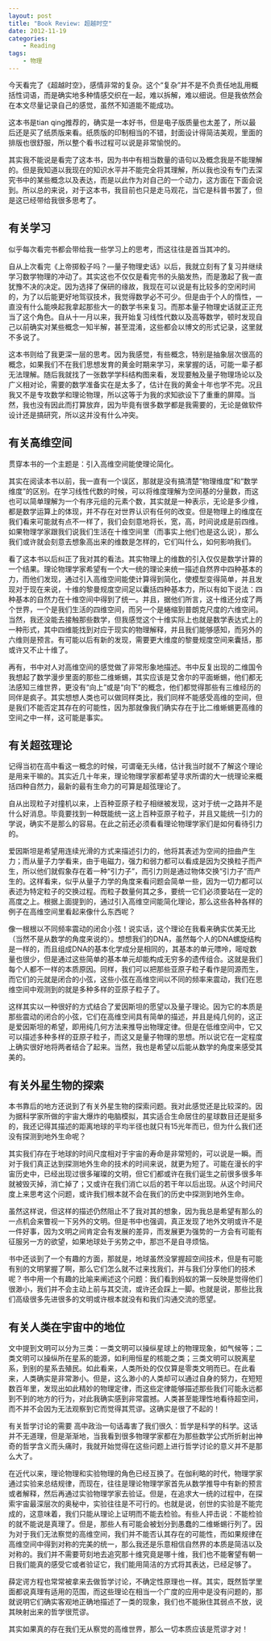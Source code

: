 ```yaml
---
layout: post
title: "Book Review: 超越时空"
date: 2012-11-19
categories:
    - Reading
tags:
    - 物理
---
```


今天看完了《超越时空》，感情非常的复杂。这个“复杂”并不是不负责任地乱用概括性词语，而是确实地多种情感交织在一起，难以拆解，难以细说。但是我依然会在本文尽量记录自己的感觉，虽然不知道能不能成功。

这本书是tian qing推荐的，确实是一本好书，但是电子版质量也太差了，所以最后还是买了纸质版来看。纸质版的印制相当的不错，封面设计得简洁美观，里面的排版也很舒服，所以整个看书过程可以说是非常愉悦的。

其实我不能说是看完了这本书，因为书中有相当数量的语句以及概念我是不能理解的。但是我知道以我现在的知识水平并不能完全将其理解，所以我也没有专门去深究书中的某些概念以及表达，而是以此作为对自己的一个动力，这方面在下面会说到。所以总的来说，对于这本书，我目前也只是走马观花，当它是科普书罢了，但是这已经带给我很多思考了。

## 有关学习

似乎每次看完书都会带给我一些学习上的思考，而这往往是首当其冲的。

自从上次看完《上帝掷骰子吗？—量子物理史话》以后，我就立刻有了复习并继续学习数学物理的冲动了。其实这也不仅仅是看完书的头脑发热，而是激起了我一直犹豫不决的决定。因为选择了保研的缘故，我现在可以说是有比较多的空闲时间的，为了以后能更好地驾驭技术，我觉得数学必不可少。但是由于个人的惰性，一直没有什么能唤起我拿起那些大一的数学书来复习。而那本量子物理史话就正正充当了这个角色。自从十一月以来，我开始复习线性代数以及高等数学，顿时发现自己以前确实对某些概念一知半解，甚至混淆，这些都会以博文的形式记录，这里就不多说了。

这本书则给了我更深一层的思考。因为我感觉，有些概念，特别是抽象层次很高的概念，如果我们不在我们思想发育的黄金时期来学习，来掌握的话，可能一辈子都无法理解。随后我就找了一张数学学科结构图来看，发现要触及量子物理场论以及广义相对论，需要的数学准备实在是太多了，估计在我的黄金十年也学不完。况且我又不是专攻数学和理论物理，所以这等于为我的求知欲设下了重重的屏障。当然，我也没有因此而打算放弃，因为毕竟有很多数学都是我需要的，无论是做软件设计还是搞研究，所以这并没有什么冲突。

## 有关高维空间

贯穿本书的一个主题是：引入高维空间能使理论简化。

其实在阅读本书以前，我一直有一个误区，那就是没有搞清楚“物理维度”和“数学维度”的区别。在学习线性代数的时候，可以将维度理解为空间基的分量数，而这也可以简单理解为一个有序元组的元素个数，其实就是一种表示，无论是多少维，都是数学运算上的体现，并不存在对世界认识有任何的改变。但是物理上的维度在我们看来可能就有点不一样了，我们会刻意地将长，宽，高，时间说成是前四维。如果物理学家跟我们说我们生活在十维空间里（而事实上他们也是这么说），那么我们或许就会刻意去想象高出来的维数是怎样的，它们叫什么，如何影响我们。

看了这本书以后纠正了我对其的看法。其实物理上的维数的引入仅仅是数学计算的一个结果。理论物理学家希望有一个大一统的理论来统一描述自然界中四种基本的力，而他们发现，通过引入高维空间能使计算得到简化，使模型变得简单，并且发现对于现在来说，十维的黎曼规度空间足以囊括四种基本力，所以有如下说法：四种基本的自然力在十维空间中得到了统一。并且，据他们所言，这十维还分成了两个世界，一个是我们生活的四维空间，而另一个是蜷缩到普朗克尺度的六维空间。当然，我还没能去接触那些数学，但我感觉这个十维实际上也就是数学表达式上的一种形式，其中四维能找到对应于现实的物理解释，并且我们能够感知，而另外的六维则是预言。有可能以后有新的发现，需要更大维度的黎曼规度空间来囊括，那或许又不止十维了。

再有，书中对人对高维空间的感觉做了非常形象地描述。书中反复出现的二维国令我想起了数学漫步里面的那些二维蜥蜴，其实应该是艾舍尔的平面蜥蜴，他们都无法感知三维世界，更没有“向上”或是“向下”的概念，他们都觉得那些有三维经历的同伴是疯子。其实想想人类也可以做同样类比，我们同样不能感受高维的空间，但是我们不能否定其存在的可能性，因为那就像我们确实存在于比二维蜥蜴更高维的空间之中一样，这可能是事实。

## 有关超弦理论

记得当初在高中看这一概念的时候，可谓毫无头绪，估计我当时就不了解这个理论是用来干嘛的。其实近几十年来，理论物理学家都希望寻求所谓的大一统理论来概括四种自然力，最新的最有生命力的可算是超弦理论了。

自从出现粒子对撞机以来，上百种亚原子粒子相继被发现，这对于统一之路并不是什么好消息。毕竟要找到一种既能统一这上百种亚原子粒子，并且又能统一引力的学说，确实不是那么的容易。在此之前还必须看看理论物理学家们是如何看待引力的。

爱因斯坦是希望用连续光滑的方式来描述引力的，他将其表述为空间的扭曲产生力；而从量子力学看来，由于电磁力，强力和弱力都可以看成是因为交换粒子而产生，所以他们就假象存在着一种“引力子”，而引力则是通过物体交换“引力子”而产生的。这样看来，似乎从量子力学的角度来看问题会简单一些，因为一切力都可以表述为特定粒子的交换过程。而粒子数量何其之多，要统一它们必须要站在一定的高度之上。根据上面提到的，通过引入高维空间能简化理论，那么这些各种各样的例子在高维空间里看起来像什么东西呢？

像一根根以不同频率震动的闭合小弦！说实话，这个理论在我看来确实优美无比（当然不是从数学的角度来说的）。想想我们的DNA，虽然每个人的DNA螺旋结构是一样的，而且组成DNA的基本化学成分是相同的，其基本的单元嘌呤，嘧啶数量也很少，但是通过这些简单的基本单元却能构成无穷多的遗传组合。这就是我们每个人都不一样的本质原因。同样，我们可以把那些亚原子粒子看作是同源而生，而它们的元就是闭合的小弦，这些小弦在高维空间以不同的频率来震动，我们在思维空间中观测到的就是多种多样的亚原子粒子了。

这样其实以一种很好的方式结合了爱因斯坦的愿望以及量子理论。因为它的本质是那些震动的闭合的小弦，它们在高维空间具有简单的描述，并且是纯几何的，这正是爱因斯坦的希望，即用纯几何方法来推导出物理定律。但是在低维空间中，它又可以描述多种多样的亚原子粒子，而这又是量子物理的思想。所以说它在一定程度上确实很好地将两者结合了起来。当然，我也是希望以后能从数学的角度来感受其美的。

## 有关外星生物的探索

本书靠后的地方还说到了有关外星生物的探索问题。我对此感觉还是比较深的。因为据科学家所做的宇宙大爆炸的电脑模拟，其实适合生命居住的星球数目还是挺多的，我还记得其描述的距离地球的平均半径也就只有15光年而已，但为什么我们还没有探测到地外生命呢？

其实我们存在于地球的时间尺度相对于宇宙的寿命是非常短的，可以说是一瞬。而对于我们真正达到探测地外生命的技术的时间来说，就更为短了。可能在漫长的宇宙历史中，已经出现过很多璀璨的文明，但它们都或许在我们诞生之前很多很多年就被毁灭掉，消亡掉了；又或许在我们消亡以后的若干年以后出现。从这个时间尺度上来思考这个问题，或许我们根本就不会在我们的历史中探测到地外生命。

虽然这样说，但这样的描述仍然阻止不了我对其的想象，因为我总是希望有那么的一点机会来瞥视一下另外的文明。但是书中也强调，真正发现了地外文明或许不是一件好事，因为文明之间肯定会有发展的差异，而发展更为强势的一方会有可能有征服另一方的欲望，如果地球处于劣势之中，那岂不是自寻烦恼。

书中还谈到了一个有趣的方面，那就是，地球虽然没掌握超空间技术，但是有可能有别的文明掌握了啊，那么它们怎么就不过来找我们，并与我们分享他们的技术呢？书中用一个有趣的比喻来阐述这个问题：我们看到蚂蚁的第一反映是觉得他们很渺小，我们并不会主动上前与其交流，或许还会踩上一脚。也就是说，那些比我们高级很多先进很多的文明或许根本就没有和我们沟通交流的愿望。

## 有关人类在宇宙中的地位

文中提到文明可以分为三类：一类文明可以操纵星球上的物理现象，如气候等；二类文明可以操纵所在星系的能源，如利用恒星的核能之类；三类文明可以脱离星系，到别的星系去殖民。如此看来，人类所处的仅仅算是零类文明而已。在此看来，人类确实是非常渺小。但是，这么渺小的人类却可以通过自身的努力，在短短数百年里，发现出如此精妙的物理定律，而这些定律能够描述那些我们可能永远都到不到的地方的行为，对此我确实感到非常震撼。人类甚至能理性地看待超空间，而不并不会因为无法观察到它而觉得其荒谬。这确实是很了不起的！

有关哲学讨论的需要
高中政治一句话毒害了我们很久：哲学是科学的科学。这话并不无道理，但是渐渐地，当我看到很多物理学家都在为那些数学公式所折射出神奇的哲学含义而头痛时，我就开始觉得在这些问题上进行哲学讨论的意义并不是那么大了。

在近代以来，理论物理和实验物理的角色已经互换了。在伽利略的时代，物理学家通过实验来总结规律，而现在，往往是理论物理学家首先从数学推导中有新的预言或者解释，然后再通过实验物理学家去验证。但是，在追求大一统的过程中，在探索宇宙最深层次的奥秘中，实验往往是不可行的。也就是说，创世的实验是不能完成的，这意味着，我们只能从理论上证明而不能去检验。有些人抨击说：不能检验的就不能说是真理了。但是，那些人有可能会被划分到愚蠢的二维蜥蜴行列了。因为对于我们无法察觉的高维空间，我们并不能否认其存在的可能性，而如果规律在高维空间中得到对称的完美的统一，那么我还是乐意相信自然界的本质是简洁以及对称的。我们并不需要苛刻地去追究那十维究竟是哪十维，我们也不能奢望有朝一日我们能真的感受它或者验证它，我们能用简洁的方式将其表达，已经足够了。

薛定谔方程也常常被拿来去做哲学讨论，不确定性原理也一样。其实，既然哲学里面都说真理有适用的范围，而这些理论在相当一个广度的应用中是没有问题的，那就说明它们确实客观地正确地描述了一类的现象，我们也不能揪住其弱点不放，说其映射出来的哲学很荒谬。

其实如果真的存在我们无从察觉的高维世界，那么一切本质应该是荒谬才对！